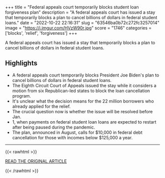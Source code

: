 +++
title = "Federal appeals court temporarily blocks student loan forgiveness plan"
description = "A federal appeals court has issued a stay that temporarily blocks a plan to cancel billions of dollars in federal student loans."
date = "2022-10-22 22:16:31"
slug = "63546ba0b72c272fc3257014"
image = "https://i.imgur.com/HVzW90r.jpg"
score = "1746"
categories = ['blocks', 'relief', 'forgiveness']
+++

A federal appeals court has issued a stay that temporarily blocks a plan to cancel billions of dollars in federal student loans.

## Highlights

- A federal appeals court temporarily blocks President Joe Biden's plan to cancel billions of dollars in federal student loans.
- The Eighth Circuit Court of Appeals issued the stay while it considers a motion from six Republican-led states to block the loan cancellation program.
- It's unclear what the decision means for the 22 million borrowers who already applied for the relief.
- The crucial question now is whether the issue will be resolved before Jan.
- 1, when payments on federal student loan loans are expected to restart after being paused during the pandemic.
- The plan, announced in August, calls for $10,000 in federal debt cancellation for those with incomes below $125,000 a year.

---

{{< rawhtml >}}
  <p class="article-category">
    <a target="_blank" href="https://www.fox5ny.com/news/federal-appeals-court-temporarily-blocks-student-loan-forgiveness-plan.amp">READ THE ORIGINAL ARTICLE</a>
  </p>
{{< /rawhtml >}}
